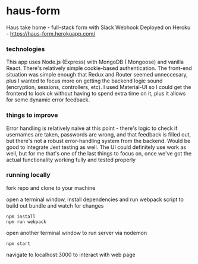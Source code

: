 # haus-form
Haus take home - full-stack form with Slack Webhook
Deployed on Heroku - https://haus-form.herokuapp.com/

### technologies
This app uses Node.js (Express) with MongoDB ( Mongoose) and vanilla React. There's relatively simple cookie-based authentication. The front-end situation was simple enough that Redux and Router seemed unneccesary, plus I wanted to focus more on getting the backend logic sound (encryption, sessions, controllers, etc). I used Material-UI so I could get the frontend to look ok without having to spend extra time on it, plus it allows for some dynamic error feedback.

### things to improve
Error handling is relatively naive at this point - there's logic to check if usernames are taken, passwords are wrong, and that feedback is filled out, but there's not a robust error-handling system from the backend. Would be good to integrate Jest testing as well. The UI could definitely use work as well, but for me that's one of the last things to focus on, once we've got the actual functionality working fully and tested properly

### running locally
fork repo and clone to your machine

open a terminal window, install dependencies and run webpack script to build out bundle and watch for changes
```
npm install
npm run webpack
```

open another terminal window to run server via nodemon
```
npm start
```

navigate to localhost:3000 to interact with web page

